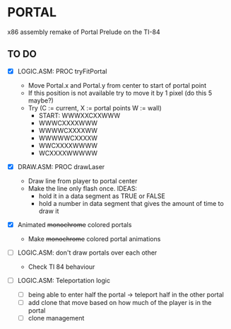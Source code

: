 # PORTAL
x86 assembly remake of Portal Prelude on the TI-84


## TO DO 
- [X] LOGIC.ASM: PROC tryFitPortal
    - Move Portal.x and Portal.y from center to start of portal point
    - If this position is not available try to move it by 1 pixel (do this 5 maybe?)
    - Try (C := current, X := portal points W := wall)
        - START: WWWXXCXXWWW
        - WWWCXXXXWWW
        - WWWWCXXXXWW
        - WWWWWCXXXXW
        - WWCXXXXWWWW
        - WCXXXXWWWWW

- [X] DRAW.ASM: PROC drawLaser
    - Draw line from player to portal center
    - Make the line only flash once. IDEAS:
        - hold it in a data segment as TRUE or FALSE
        - hold a number in data segment that gives the amount of time to draw it

- [X] Animated ~~monochrome~~ colored portals
    - Make ~~monochrome~~ colored portal animations

- [ ] LOGIC.ASM: don't draw portals over each other
    - Check TI 84 behaviour
    
- [ ] LOGIC.ASM: Teleportation logic
    - [ ] being able to enter half the portal -> teleport half in the other portal
    - [ ] add clone that move based on how much of the player is in the portal
    - [ ] clone management
